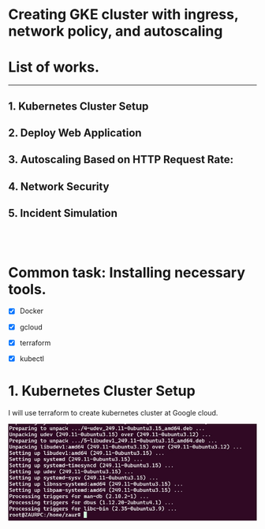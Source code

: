 # Creating GKE cluster with ingress, network policy, and autoscaling

# List of works.
-----
 
## 1. Kubernetes Cluster Setup
## 2. Deploy Web Application 
## 3. Autoscaling Based on HTTP Request Rate: 
## 4. Network Security 
## 5. Incident Simulation
</br >
</br > 

# Common task: Installing necessary tools.

- [x] Docker
- [x] gcloud
- [x] terraform
- [x] kubectl
  





# 1. Kubernetes Cluster Setup
I will use terraform to create kubernetes cluster at Google cloud.

![alt text](./images/screen1.jpg "Test image")
